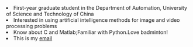 <li> First-year graduate student in the Department of Automation, University of Science and Technology of China</li>
<li> Interested in using artificial intelligence methods for image and video processing problems</li>
<li> Know about C and Matlab;Familiar with Python.Love badminton!</li>

<li> This is my <a href="mailto:zouzhen@mail.ustc.edu.cn"target="_blank">email </a> </li>

